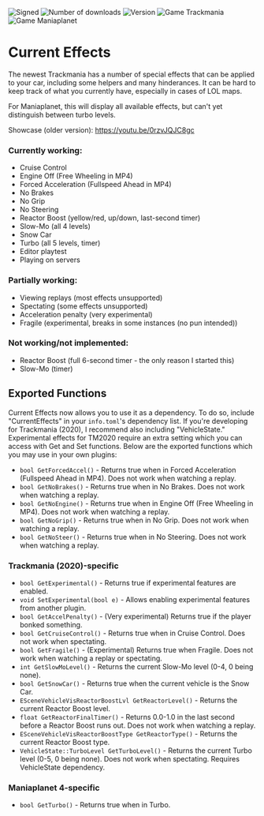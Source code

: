 ![Signed](https://img.shields.io/badge/Signed-Yes-00AA00)
![Number of downloads](https://img.shields.io/badge/dynamic/json?query=downloads&url=https%3A%2F%2Fopenplanet.dev%2Fapi%2Fplugin%2F382&label=Downloads&color=purple)
![Version](https://img.shields.io/badge/dynamic/json?query=version&url=https%3A%2F%2Fopenplanet.dev%2Fapi%2Fplugin%2F382&label=Version&color=red)
![Game Trackmania](https://img.shields.io/badge/Game-Trackmania-blue)
![Game Maniaplanet](https://img.shields.io/badge/Game-Maniaplanet_4-blue)
# Current Effects
The newest Trackmania has a number of special effects that can be applied to your car, including some helpers and many hinderances. It can be hard to keep track of what you currently have, especially in cases of LOL maps.

For Maniaplanet, this will display all available effects, but can't yet distinguish between turbo levels.

Showcase (older version): https://youtu.be/0rzvJQJC8gc

### Currently working:
- Cruise Control
- Engine Off (Free Wheeling in MP4)
- Forced Acceleration (Fullspeed Ahead in MP4)
- No Brakes
- No Grip
- No Steering
- Reactor Boost (yellow/red, up/down, last-second timer)
- Slow-Mo (all 4 levels)
- Snow Car
- Turbo (all 5 levels, timer)
- Editor playtest
- Playing on servers

### Partially working:
- Viewing replays (most effects unsupported)
- Spectating (some effects unsupported)
- Acceleration penalty (very experimental)
- Fragile (experimental, breaks in some instances (no pun intended))

### Not working/not implemented:
- Reactor Boost (full 6-second timer - the only reason I started this)
- Slow-Mo (timer)

## Exported Functions
Current Effects now allows you to use it as a dependency. To do so, include "CurrentEffects" in your `info.toml`'s dependency list. If you're developing for Trackmania (2020), I recommend also including "VehicleState." Experimental effects for TM2020 require an extra setting which you can access with Get and Set functions. Below are the exported functions which you may use in your own plugins:

- `bool GetForcedAccel()` - Returns true when in Forced Acceleration (Fullspeed Ahead in MP4). Does not work when watching a replay.
- `bool GetNoBrakes()` - Returns true when in No Brakes. Does not work when watching a replay.
- `bool GetNoEngine()` - Returns true when in Engine Off (Free Wheeling in MP4). Does not work when watching a replay.
- `bool GetNoGrip()` - Returns true when in No Grip. Does not work when watching a replay.
- `bool GetNoSteer()` - Returns true when in No Steering. Does not work when watching a replay.

### Trackmania (2020)-specific
- `bool GetExperimental()` - Returns true if experimental features are enabled.
- `void SetExperimental(bool e)` - Allows enabling experimental features from another plugin.
- `bool GetAccelPenalty()` - (Very experimental) Returns true if the player bonked something.
- `bool GetCruiseControl()` - Returns true when in Cruise Control. Does not work when spectating.
- `bool GetFragile()` - (Experimental) Returns true when Fragile. Does not work when watching a replay or spectating.
- `int GetSlowMoLevel()` - Returns the current Slow-Mo level (0-4, 0 being none).
- `bool GetSnowCar()` - Returns true when the current vehicle is the Snow Car.
- `ESceneVehicleVisReactorBoostLvl GetReactorLevel()` - Returns the current Reactor Boost level.
- `float GetReactorFinalTimer()` - Returns 0.0-1.0 in the last second before a Reactor Boost runs out. Does not work when watching a replay.
- `ESceneVehicleVisReactorBoostType GetReactorType()` - Returns the current Reactor Boost type.
- `VehicleState::TurboLevel GetTurboLevel()` - Returns the current Turbo level (0-5, 0 being none). Does not work when spectating. Requires VehicleState dependency.

### Maniaplanet 4-specific
- `bool GetTurbo()` - Returns true when in Turbo.